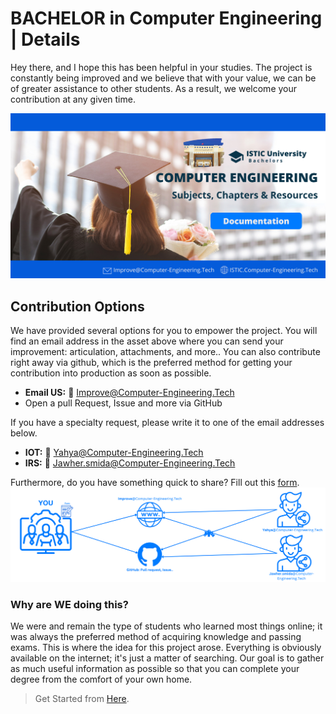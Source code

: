 # BACHELOR in Computer Engineering | Details
Hey there, and I hope this has been helpful in your studies. The project is constantly being improved and we believe that with your value, we can be of greater assistance to other students. As a result, we welcome your contribution at any given time.

![Banner](images/banner.png)






## Contribution Options
We have provided several options for you to empower the project.
You will find an email address in the asset above where you can send your improvement: articulation, attachments, and more.. You can also contribute right away via github, which is the preferred method for getting your contribution into production as soon as possible.

- **Email US:** 📧 Improve@Computer-Engineering.Tech
- Open a pull Request, Issue and more via GitHub

If you have a specialty request, please write it to one of the email addresses below.
- **IOT:** 📧 Yahya@Computer-Engineering.Tech
- **IRS:** 📧 Jawher.smida@Computer-Engineering.Tech

Furthermore, do you have something quick to share? Fill out this [form](https://forms.zohopublic.com/isticbc/form/Resources/formperma/1-4w1KAlQUkKxzvRsc2V688moUg8Ki1yM7fQVmrZpuQ?fbclid=IwAR1FDnq3LGfBSceGha03cWRwXUorw1WSEr_uuH7_egYI33ePVNUCJ0ylLJQ).
![Banner](images/latest1.png)
### Why are WE doing this?
We were and remain the type of students who learned most things online; it was always the preferred method of acquiring knowledge and passing exams. This is where the idea for this project arose. Everything is obviously available on the internet; it's just a matter of searching. Our goal is to gather as much useful information as possible so that you can complete your degree from the comfort of your own home.
  

> Get Started from [Here](README.md).
